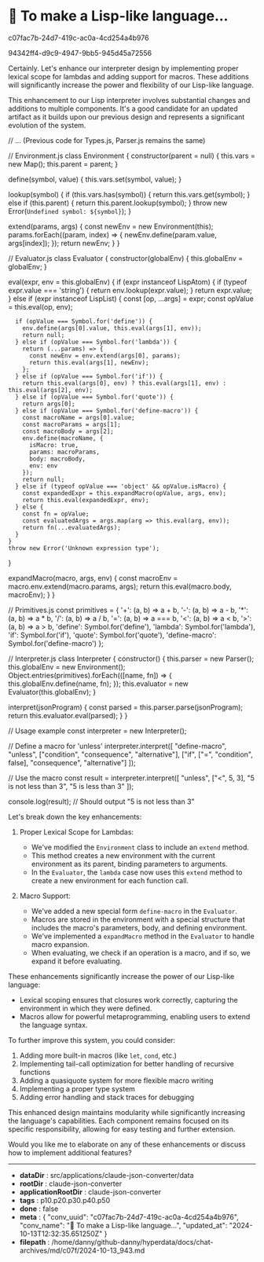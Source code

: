 # 💬  To make a Lisp-like language...

c07fac7b-24d7-419c-ac0a-4cd254a4b976

94342ff4-d9c9-4947-9bb5-945d45a72556

 Certainly. Let's enhance our interpreter design by implementing proper lexical scope for lambdas and adding support for macros. These additions will significantly increase the power and flexibility of our Lisp-like language.

<antThinking>This enhancement to our Lisp interpreter involves substantial changes and additions to multiple components. It's a good candidate for an updated artifact as it builds upon our previous design and represents a significant evolution of the system.</antThinking>

<antArtifact identifier="lisp-interpreter-design" type="application/vnd.ant.code" language="javascript" title="Enhanced Lisp-style Language Interpreter Design">
// ... (Previous code for Types.js, Parser.js remains the same)

// Environment.js
class Environment {
  constructor(parent = null) {
    this.vars = new Map();
    this.parent = parent;
  }

  define(symbol, value) {
    this.vars.set(symbol, value);
  }

  lookup(symbol) {
    if (this.vars.has(symbol)) {
      return this.vars.get(symbol);
    } else if (this.parent) {
      return this.parent.lookup(symbol);
    }
    throw new Error(`Undefined symbol: ${symbol}`);
  }

  extend(params, args) {
    const newEnv = new Environment(this);
    params.forEach((param, index) => {
      newEnv.define(param.value, args[index]);
    });
    return newEnv;
  }
}

// Evaluator.js
class Evaluator {
  constructor(globalEnv) {
    this.globalEnv = globalEnv;
  }

  eval(expr, env = this.globalEnv) {
    if (expr instanceof LispAtom) {
      if (typeof expr.value === 'string') {
        return env.lookup(expr.value);
      }
      return expr.value;
    } else if (expr instanceof LispList) {
      const [op, ...args] = expr;
      const opValue = this.eval(op, env);
      
      if (opValue === Symbol.for('define')) {
        env.define(args[0].value, this.eval(args[1], env));
        return null;
      } else if (opValue === Symbol.for('lambda')) {
        return (...params) => {
          const newEnv = env.extend(args[0], params);
          return this.eval(args[1], newEnv);
        };
      } else if (opValue === Symbol.for('if')) {
        return this.eval(args[0], env) ? this.eval(args[1], env) : this.eval(args[2], env);
      } else if (opValue === Symbol.for('quote')) {
        return args[0];
      } else if (opValue === Symbol.for('define-macro')) {
        const macroName = args[0].value;
        const macroParams = args[1];
        const macroBody = args[2];
        env.define(macroName, {
          isMacro: true,
          params: macroParams,
          body: macroBody,
          env: env
        });
        return null;
      } else if (typeof opValue === 'object' && opValue.isMacro) {
        const expandedExpr = this.expandMacro(opValue, args, env);
        return this.eval(expandedExpr, env);
      } else {
        const fn = opValue;
        const evaluatedArgs = args.map(arg => this.eval(arg, env));
        return fn(...evaluatedArgs);
      }
    }
    throw new Error('Unknown expression type');
  }

  expandMacro(macro, args, env) {
    const macroEnv = macro.env.extend(macro.params, args);
    return this.eval(macro.body, macroEnv);
  }
}

// Primitives.js
const primitives = {
  '+': (a, b) => a + b,
  '-': (a, b) => a - b,
  '*': (a, b) => a * b,
  '/': (a, b) => a / b,
  '=': (a, b) => a === b,
  '<': (a, b) => a < b,
  '>': (a, b) => a > b,
  'define': Symbol.for('define'),
  'lambda': Symbol.for('lambda'),
  'if': Symbol.for('if'),
  'quote': Symbol.for('quote'),
  'define-macro': Symbol.for('define-macro')
};

// Interpreter.js
class Interpreter {
  constructor() {
    this.parser = new Parser();
    this.globalEnv = new Environment();
    Object.entries(primitives).forEach(([name, fn]) => {
      this.globalEnv.define(name, fn);
    });
    this.evaluator = new Evaluator(this.globalEnv);
  }

  interpret(jsonProgram) {
    const parsed = this.parser.parse(jsonProgram);
    return this.evaluator.eval(parsed);
  }
}

// Usage example
const interpreter = new Interpreter();

// Define a macro for 'unless'
interpreter.interpret([
  "define-macro", "unless", ["condition", "consequence", "alternative"],
  ["if", ["=", "condition", false], "consequence", "alternative"]
]);

// Use the macro
const result = interpreter.interpret([
  "unless", ["<", 5, 3],
  "5 is not less than 3",
  "5 is less than 3"
]);

console.log(result); // Should output "5 is not less than 3"
</antArtifact>

Let's break down the key enhancements:

1. Proper Lexical Scope for Lambdas:
   - We've modified the `Environment` class to include an `extend` method.
   - This method creates a new environment with the current environment as its parent, binding parameters to arguments.
   - In the `Evaluator`, the `lambda` case now uses this `extend` method to create a new environment for each function call.

2. Macro Support:
   - We've added a new special form `define-macro` in the `Evaluator`.
   - Macros are stored in the environment with a special structure that includes the macro's parameters, body, and defining environment.
   - We've implemented a `expandMacro` method in the `Evaluator` to handle macro expansion.
   - When evaluating, we check if an operation is a macro, and if so, we expand it before evaluating.

These enhancements significantly increase the power of our Lisp-like language:

- Lexical scoping ensures that closures work correctly, capturing the environment in which they were defined.
- Macros allow for powerful metaprogramming, enabling users to extend the language syntax.

To further improve this system, you could consider:

1. Adding more built-in macros (like `let`, `cond`, etc.)
2. Implementing tail-call optimization for better handling of recursive functions
3. Adding a quasiquote system for more flexible macro writing
4. Implementing a proper type system
5. Adding error handling and stack traces for debugging

This enhanced design maintains modularity while significantly increasing the language's capabilities. Each component remains focused on its specific responsibility, allowing for easy testing and further extension.

Would you like me to elaborate on any of these enhancements or discuss how to implement additional features?

---

* **dataDir** : src/applications/claude-json-converter/data
* **rootDir** : claude-json-converter
* **applicationRootDir** : claude-json-converter
* **tags** : p10.p20.p30.p40.p50
* **done** : false
* **meta** : {
  "conv_uuid": "c07fac7b-24d7-419c-ac0a-4cd254a4b976",
  "conv_name": "💬  To make a Lisp-like language...",
  "updated_at": "2024-10-13T12:32:35.651250Z"
}
* **filepath** : /home/danny/github-danny/hyperdata/docs/chat-archives/md/c07f/2024-10-13_943.md